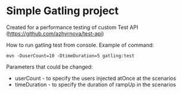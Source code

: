 # Simple Gatling project
Created for a performance testing of custom Test API (https://github.com/azhyrnova/test-api)

How to run gatling test from console.
Example of command:
```
mvn -DuserCount=10 -DtimeDuration=5 gatling:test
```
Parameters that could be changed:
- userCount - to specify the users injected atOnce at the scenarios
- timeDuration - to specify the duration of rampUp in the scenarios
